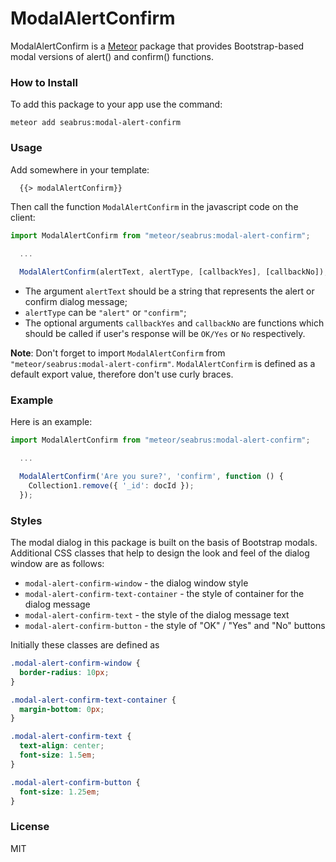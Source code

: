 # ModalAlertConfirm

ModalAlertConfirm is a [Meteor](https://www.meteor.com/) package that provides Bootstrap-based modal versions of alert() and confirm() functions.

### How to Install
To add this package to your app use the command:
```
meteor add seabrus:modal-alert-confirm
```

### Usage
Add somewhere in your template:
```html
  {{> modalAlertConfirm}}
```

Then call the function `ModalAlertConfirm` in the javascript code on the client:
```javascript
import ModalAlertConfirm from "meteor/seabrus:modal-alert-confirm";

  ...

  ModalAlertConfirm(alertText, alertType, [callbackYes], [callbackNo]);
```

- The argument `alertText` should be a string that represents the alert or confirm dialog message;
- `alertType` can be `"alert"` or `"confirm"`;
- The optional arguments `callbackYes` and `callbackNo` are functions which should be called if user's response will be `OK/Yes` or `No` respectively.

**Note**: Don't forget to import `ModalAlertConfirm` from `"meteor/seabrus:modal-alert-confirm"`. `ModalAlertConfirm` is defined as a default export value, therefore don't use curly braces.

### Example
Here is an example:
```javascript
import ModalAlertConfirm from "meteor/seabrus:modal-alert-confirm";

  ...

  ModalAlertConfirm('Are you sure?', 'confirm', function () {
    Collection1.remove({ '_id': docId });
  });
```

### Styles
The modal dialog in this package is built on the basis of Bootstrap modals. Additional CSS classes that help to design the look and feel of the dialog window are as follows:
 - `modal-alert-confirm-window` - the dialog window style
 - `modal-alert-confirm-text-container` - the style of container for the dialog message
 - `modal-alert-confirm-text` - the style of the dialog message text
 - `modal-alert-confirm-button` - the style of "OK" / "Yes" and "No" buttons

Initially these classes are defined as
```css
.modal-alert-confirm-window {
  border-radius: 10px;
}

.modal-alert-confirm-text-container {
  margin-bottom: 0px;
}

.modal-alert-confirm-text {
  text-align: center;
  font-size: 1.5em;
}

.modal-alert-confirm-button {
  font-size: 1.25em;
}
```

### License
MIT
